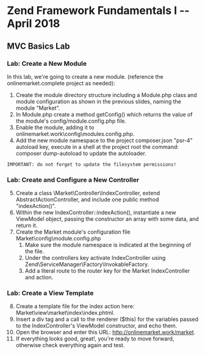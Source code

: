 # Zend Framework Fundamentals I -- April 2018

## MVC Basics Lab
### Lab: Create a New Module

In this lab, we're going to create a new module. (reference the onlinemarket.complete project as needed):

1. Create the module directory structure including a Module.php class and module configuration as shown in the previous slides, naming the module "Market".
2. In Module.php create a method getConfig() which returns the value of the module's config/module.config.php file.
3. Enable the module, adding it to onlinemarket.work\config\modules.config.php.
4. Add the new module namespace to the project composer.json "psr-4" autoload key, execute in a shell at the project root the command: composer dump-autoload to update the autoloader.
```
IMPORTANT: do not forget to update the filesystem permissions!
```

### Lab: Create and Configure a New Controller

5. Create a class \Market\Controller\IndexController, extend AbstractActionController, and include one public method "indexAction()".
6. Within the new IndexController::indexAction(), instantiate a new ViewModel object, passing the constructor an array with some data, and return it.
7. Create the Market module's configuration file Market\config\module.config.php
   1.  Make sure the module namespace is indicated at the beginning of the file.
   2.  Under the controllers key activate IndexController using Zend\ServiceManager\Factory\InvokableFactory.
   3.  Add a literal route to the router key for the Market IndexController and action.

### Lab: Create a View Template

8. Create a template file for the index action here: Market\view\market\index\index.phtml.
9. Insert a div tag and a call to the renderer ($this) for the variables passed to the IndexController's ViewModel constructor, and echo them.
10. Open the browser and enter this URL: http://onlinemarket.work/market.
11. If everything looks good, great!, you're ready to move forward, otherwise check everything again and test.
